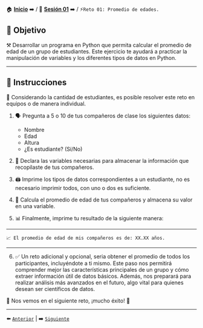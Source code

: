 🏠 [**Inicio**](../../Readme.md) ➡️ / 📖 [**Sesión 01**](../Readme.md) ➡️ / ⚡`Reto 01: Promedio de edades.`


## 🎯 Objetivo

⚒️ Desarrollar un programa en Python que permita calcular el promedio de edad de un grupo de estudiantes. Este ejercicio te ayudará a practicar la manipulación de variables y los diferentes tipos de datos en Python.

---

## 📝 Instrucciones

👥 Considerando la cantidad de estudiantes, es posible resolver este reto en equipos o de manera individual.

1. 🗣️ Pregunta a 5 o 10 de tus compañeros de clase los siguientes datos:
   - Nombre
   - Edad
   - Altura
   - ¿Es estudiante? (Sí/No)

2. 💾 Declara las variables necesarias para almacenar la información que recopilaste de tus compañeros.

3. 🖨️ Imprime los tipos de datos correspondientes a un estudiante, no es necesario imprimir todos, con uno o dos es suficiente.

4. 🧮 Calcula el promedio de edad de tus compañeros y almacena su valor en una variable.

5. 📊 Finalmente, imprime tu resultado de la siguiente manera:

---

```plaintext
📈 El promedio de edad de mis compañeros es de: XX.XX años.
```
---

6. ✅ Un reto adicional y opcional, seria obtener el promedio de todos los participantes, incluyéndote a ti mismo. Este paso nos permitirá comprender mejor las características principales de un grupo y cómo extraer información útil de datos básicos. Además, nos preparará para realizar análisis más avanzados en el futuro, algo vital para quienes desean ser científicos de datos.


<!-- Agregamos un emoji de explosion-->
🧨 Nos vemos en el siguiente reto, ¡mucho éxito! 🧨

---

⬅️ [`Anterior`](../Readme.md) | ➡️ [`Siguiente`](../Ejemplo-02/Readme.md)